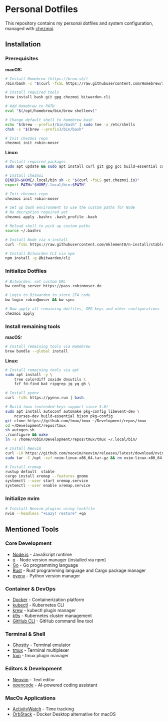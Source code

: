 # Personal Dotfiles

This repository contains my personal dotfiles and system configuration,
managed with [chezmoi](https://chezmoi.io/).

## Installation

### Prerequisites

**macOS:**
```bash
# Install Homebrew (https://brew.sh/)
/bin/bash -c "$(curl -fsSL https://raw.githubusercontent.com/Homebrew/install/HEAD/install.sh)"

# Install required tools
brew install bash git gpg chezmoi bitwarden-cli

# Add Homebrew to PATH
eval "$(/opt/homebrew/bin/brew shellenv)"

# Change default shell to homebrew bash
echo "$(brew --prefix)/bin/bash" | sudo tee -a /etc/shells
chsh -s "$(brew --prefix)/bin/bash"

# Init chezmoi repo
chezmoi init robin-moser
```

**Linux:**
```bash
# Install required packages
sudo apt update && sudo apt install curl git gpg gcc build-essential coreutils

# Install chezmoi
BINDIR=$HOME/.local/bin sh -c "$(curl -fsLS get.chezmoi.io)"
export PATH="$HOME/.local/bin:$PATH"

# Init chezmoi repo
chezmoi init robin-moser

# Set up bash environment to use the custom paths for Node
# No decryption required yet
chezmoi apply .bashrc .bash_profile .bash

# Reload shell to pick up custom paths
source ~/.bashrc

# Install Node via n-install
curl -fsSL https://raw.githubusercontent.com/mklement0/n-install/stable/bin/n-install | bash -s -- -n

# Install Bitwarden CLI via npm
npm install -g @bitwarden/cli
```

### Initialize Dotfiles

```bash
# Bitwarden: set custom URL
bw config server https://pass.robinmoser.de

# Login to Bitwarden to store 2FA code
bw login robin@moser && bw sync

# Now apply all remaining dotfiles, GPG keys and other configurations
chezmoi apply

```

### Install remaining tools

**macOS:**
```bash
# Install remaining tools via Homebrew
brew bundle --global install
```

**Linux:**
```bash
# Install remaining tools via apt
sudo apt install -y \
    tree colordiff zoxide dnsutils \
    fzf fd-find bat ripgrep jq yq gh \

# Install pyenv
curl -fsSL https://pyenv.run | bash

# Build tmux (extended-keys support since 3.6)
sudo apt install autoconf automake pkg-config libevent-dev \
    ncurses-dev build-essential bison pkg-config
git clone https://github.com/tmux/tmux ~/Development/repos/tmux
cd ~/Development/repos/tmux
sh autogen.sh
./configure && make
ln -s /home/robin/Development/repos/tmux/tmux ~/.local/bin/

# Install Neovim
curl -LO https://github.com/neovim/neovim/releases/latest/download/nvim-linux-x86_64.tar.gz
sudo tar -C /opt -xzf nvim-linux-x86_64.tar.gz && rm nvim-linux-x86_64.tar.gz

# Install xremap
rustup default  stable
cargo install xremap --features gnome
systemctl --user start xremap.service
systemctl --user enable xremap.service
```

### Initialize nvim

```bash
# Isnstall Neovim plugins using lockfile
nvim --headless "+Lazy! restore" +qa
```


## Mentioned Tools

### Core Development
- [Node.js](https://nodejs.org/) - JavaScript runtime
- [n](https://github.com/tj/n) - Node version manager (installed via npm)
- [Go](https://golang.org/dl/) - Go programming language
- [Rust](https://rustup.rs/) - Rust programming language and Cargo package manager
- [pyenv](https://github.com/pyenv/pyenv) - Python version manager

### Container & DevOps
- [Docker](https://docs.docker.com/get-docker/) - Containerization platform
- [kubectl](https://kubernetes.io/docs/tasks/tools/) - Kubernetes CLI
- [krew](https://krew.sigs.k8s.io/docs/user-guide/setup/install/) - kubectl plugin manager
- [k9s](https://k9scli.io/) - Kubernetes cluster management
- [GitHub CLI](https://cli.github.com/) - GitHub command line tool

### Terminal & Shell
- [Ghostty](https://ghostty.org/) - Terminal emulator
- [tmux](https://github.com/tmux/tmux) - Terminal multiplexer
- [tpm](https://github.com/tmux-plugins/tpm) - tmux plugin manager

### Editors & Development
- [Neovim](https://neovim.io/) - Text editor
- [opencode](https://opencode.ai/) - AI-powered coding assistant

### MacOs Applications
- [ActivityWatch](https://activitywatch.net/) - Time tracking
- [OrbStack](https://orbstack.dev/) - Docker Desktop alternative for macOS

